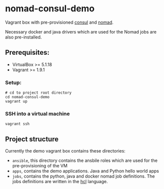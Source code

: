# nomad-consul-demo

Vagrant box with pre-provisioned [consul](https://www.consul.io/ "Consul Homepage") and [nomad](https://www.nomadproject.io/ "Nomad Homepage").

Necessary docker and java drivers which are used for the Nomad jobs are also pre-installed. 

## Prerequisites:
- VirtualBox >= 5.1.18
- Vagrant >= 1.9.1

### Setup:
```
# cd to project root directory
cd nomad-consul-demo
vagrant up
```

### SSH into a virtual machine
```
vagrant ssh
```

## Project structure

Currently the demo vagrant box contains these directories:

- ```ansible```, this directory contains the ansbile roles which are used for the pre-provisioning of the VM 
- ```apps```, contains the demo applications. Java and Python hello world apps 
- ```jobs```, contains the python, java and docker nomad job definitions. The jobs definitions are written in the [hcl](https://github.com/hashicorp/hcl) language.